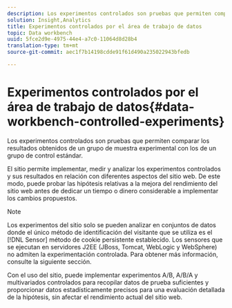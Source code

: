 ```yaml
---
description: Los experimentos controlados son pruebas que permiten comparar los resultados obtenidos de un grupo de muestra experimental con los de un grupo de control estándar.
solution: Insight,Analytics
title: Experimentos controlados por el área de trabajo de datos
topic: Data workbench
uuid: 5fce2d9e-4975-44e4-a7c0-11064d8d28b4
translation-type: tm+mt
source-git-commit: aec1f7b14198cdde91f61d490a235022943bfedb

---
```



# Experimentos controlados por el área de trabajo de datos{#data-workbench-controlled-experiments}

Los experimentos controlados son pruebas que permiten comparar los resultados obtenidos de un grupo de muestra experimental con los de un grupo de control estándar.

El sitio permite implementar, medir y analizar los experimentos controlados y sus resultados en relación con diferentes aspectos del sitio web. De este modo, puede probar las hipótesis relativas a la mejora del rendimiento del sitio web antes de dedicar un tiempo o dinero considerable a implementar los cambios propuestos.

>[!NOTE]
>
>Los experimentos del sitio solo se pueden analizar en conjuntos de datos donde el único método de identificación del visitante que se utiliza es el [!DNL Sensor] método de cookie persistente establecido. Los sensores que se ejecutan en servidores J2EE (JBoss, Tomcat, WebLogic y WebSphere) no admiten la experimentación controlada. Para obtener más información, consulte la siguiente sección.

Con el uso del sitio, puede implementar experimentos A/B, A/B/A y multivariados controlados para recopilar datos de prueba suficientes y proporcionar datos estadísticamente precisos para una evaluación detallada de la hipótesis, sin afectar el rendimiento actual del sitio web.
